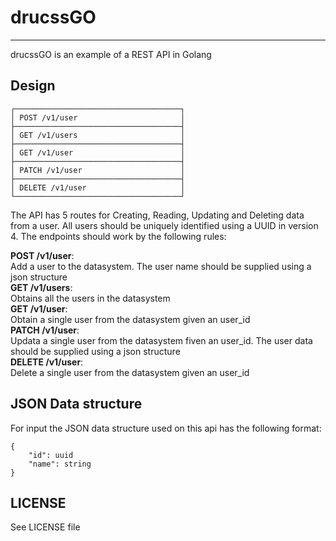 # drucssGO
----------
drucssGO is an example of a REST API in Golang

## Design
```
┌─────────────────────────────────────┐
│ POST /v1/user                       │
├─────────────────────────────────────┤
│ GET /v1/users                       │
├─────────────────────────────────────┤
│ GET /v1/user                        │
├─────────────────────────────────────┤
│ PATCH /v1/user                      │
├─────────────────────────────────────┤
│ DELETE /v1/user                     │
└─────────────────────────────────────┘
```

The API has 5 routes for Creating, Reading, Updating and Deleting data from
a user. All users should be uniquely identified using a UUID in version 4.
The endpoints should work by the following rules:

**POST /v1/user**:  
    Add a user to the datasystem. The user name should be supplied using a
    json structure  
**GET /v1/users**:  
    Obtains all the users in the datasystem  
**GET /v1/user**:  
    Obtain a single user from the datasystem given an user_id  
**PATCH /v1/user**:  
    Updata a single user from the datasystem fiven an user_id. The user data
    should be supplied using a json structure  
**DELETE /v1/user**:  
    Delete a single user from the datasystem given an user_id  

## JSON Data structure
For input the JSON data structure used on this api has the following
format:

```
{
    "id": uuid
    "name": string
}
```

## LICENSE

See LICENSE file
